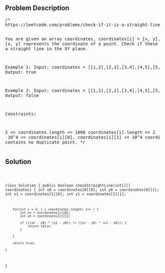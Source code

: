 <!--
<style>
  body { font-family: Arial, sans-serif; }
  .container { max-width: 100%; margin: auto; padding: 10px; }
  .comment-block { background-color: #f9f9f9; padding: 10px; border-left: 5px solid #ccc; max-width: 400px; margin: 20px auto; overflow-wrap: break-word; white-space: pre-wrap; }
  .code-block { background-color: #f4f4f4; padding: 10px; border: 1px solid #ddd; }
</style>
-->

<div class='container'>
<h2>Problem Description</h2>
<div class='comment-block'>
<pre>
/*
https://leetcode.com/problems/check-if-it-is-a-straight-line/description/

You are given an array coordinates, coordinates[i] = [x, y], where [x, y] represents the coordinate of a point. Check if these points make a straight line in the XY plane.

Example 1:
Input: coordinates = [[1,2],[2,3],[3,4],[4,5],[5,6],[6,7]]
Output: true

Example 2:
Input: coordinates = [[1,1],[2,2],[3,4],[4,5],[5,6],[7,7]]
Output: false
 

Constraints:

2 <= coordinates.length <= 1000
coordinates[i].length == 2
-10^4 <= coordinates[i][0], coordinates[i][1] <= 10^4
coordinates contains no duplicate point.
*/
</pre>
</div>

<h2>Solution</h2>
<div class='code-block'>
<pre><code class='language-java'>

class Solution {
    public boolean checkStraightLine(int[][] coordinates) {
        int x0 = coordinates[0][0]; 
        int y0 = coordinates[0][1];
        int x1 = coordinates[1][0];
        int y1 = coordinates[1][1];

        for(int i = 2; i < coordinates.length; i++ ) {
            int xn = coordinates[i][0];
            int yn = coordinates[i][1];

            if (((xn - x0) * (y1 - y0)) != ((yn - y0) * (x1 - x0))) {
                return false;
            }

        }

        return true;
        
    }
}</code></pre>
</div>
</div>
